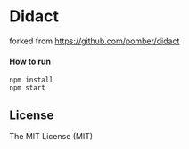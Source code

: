 # Didact

forked from https://github.com/pomber/didact

#### How to run

```
npm install
npm start
```

## License

The MIT License (MIT)
